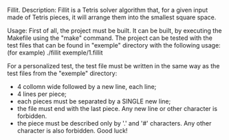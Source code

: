 Fillit.
Description:
Fillit is a Tetris solver algorithm that, for a given input made of Tetris pieces, it will arrange them into the smallest square space.

Usage:
First of all, the project must be built.
It can be built, by executing the Makefile using the "make" command.
The project can be tested with the test files that can be found in "exemple" directory with the following usage:
(for example) ./fillit exemple/1.fillit

For a personalized test, the test file must be written in the same way as the test files from the "exemple" directory:
 - 4 collomn wide followed by a new line, each line;
 - 4 lines per piece;
 - each pieces must be separated by a SINGLE new line;
 - the file must end with the last piece. Any new line or other character is forbidden.
 - the piece must be described only by '.' and '#' characters. Any other character is also forbidden.
Good luck!

